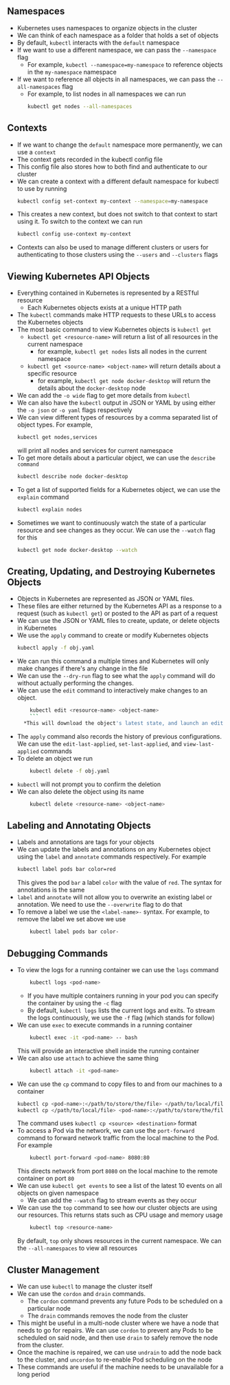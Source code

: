 ## Namespaces
- Kubernetes uses namespaces to organize objects in the cluster
- We can think of each namespace as a folder that holds a set of objects
- By default, `kubectl` interacts with the `default` namespace
- If we want to use a different namespace, we can pass the `--namespace` flag
	- For example, `kubectl --namespace=my-namespace` to reference objects in the `my-namespace` namespace
- If we want to reference all objects in all namespaces, we can pass the `--all-namespaces` flag
	- For example, to list nodes in all namespaces we can run
	  ```bash
	  kubectl get nodes --all-namespaces
		```
## Contexts
- If we want to change the `default` namespace more permanently, we can use a `context`
- The context gets recorded in the kubectl config file
- This config file also stores how to both find and authenticate to our cluster
- We can create a context with a different default namespace for kubectl to use by running
  ```bash
  kubectl config set-context my-context --namespace=my-namespace
	```
- This creates a new context, but does not switch to that context to start using it. To switch to the context we can run
  ```bash
  kubectl config use-context my-context
	```
- Contexts can also be used to manage different clusters or users for authenticating to those clusters using the `--users` and `--clusters` flags
## Viewing Kubernetes API Objects
- Everything contained in Kubernetes is represented by a RESTful resource
	- Each Kubernetes objects exists at a unique HTTP path
- The `kubectl` commands make HTTP requests to these URLs to access the Kubernetes objects
- The most basic command to view Kubernetes objects is `kubectl get`
	- `kubectl get <resource-name>` will return a list of all resources in the current namespace
		- for example, `kubectl get nodes` lists all nodes in the current namespace
	- `kubectl get <source-name> <object-name>` will return details about a specific resource
		- for example, `kubectl get node docker-desktop` will return the details about the `docker-desktop` node
- We can add the `-o wide` flag to get more details from `kubectl`
- We can also have the `kubectl` output in JSON or YAML by using either the `-o json` or `-o yaml` flags respectively
- We can view different types of resources by a comma separated list of object types. For example, 
  ```bash
  kubectl get nodes,services
	```
	will print all nodes and services for current namespace
- To get more details about a particular object, we can use the `describe command`
  ```bash
  kubectl describe node docker-desktop
	```
- To get a list of supported fields for a Kubernetes object, we can use the `explain` command
  ```bash
  kubectl explain nodes
	```
- Sometimes we want to continuously watch the state of a particular resource and see changes as they occur. We can use the `--watch` flag for this
  ```bash
  kubectl get node docker-desktop --watch
	```
## Creating, Updating, and Destroying Kubernetes Objects
- Objects in Kubernetes are represented as JSON or YAML files. 
- These files are either returned by the Kubernetes API as a response to a request (such as `kubectl get`) or posted to the API as part of a request
- We can use the JSON or YAML files to create, update, or delete objects in Kubernetes
- We use the `apply` command to create or modify Kubernetes objects
  ```bash
  kubectl apply -f obj.yaml
	```
- We can run this command a multiple times and Kubernetes will only make changes if there's any change in the file
- We can use the `--dry-run` flag to see what the `apply` command will do without actually performing the changes.
- We can use the `edit` command to interactively make changes to an object. 
  ```bash
	  kubectl edit <resource-name> <object-name>
	  ```
	*This will download the object's latest state, and launch an editor that contains the object's definition. After you save the changes, the changes are deployed to Kubernetes*
- The `apply` command also records the history of previous configurations. We can use the `edit-last-applied`, `set-last-applied`, and `view-last-applied` commands
- To delete an object we run
  ```bash
	  kubectl delete -f obj.yaml
	```
- `kubectl` will not prompt you to confirm the deletion
- We can also delete the object using its name
  ```bash
	  kubectl delete <resource-name> <object-name>
	```
## Labeling and Annotating Objects
- Labels and annotations are tags for your objects
- We can update the labels and annotations on any Kubernetes object using the `label` and `annotate` commands respectively. For example
  ```bash
  kubectl label pods bar color=red
	```
	This gives the pod `bar` a label `color` with the value of `red`. The syntax for annotations is the same
- `label` and `annotate` will not allow you to overwrite an existing label or annotation. We need to use the `--overwrite` flag to do that
- To remove a label we use the `<label-name>-` syntax. For example, to remove the label we set above we use
  ```bash
	  kubectl label pods bar color-
	```
## Debugging Commands
- To view the logs for a running container we can use the `logs` command
  ```bash
	  kubectl logs <pod-name>
	```
	- If you have multiple containers running in your pod you can specify the container by using the `-c` flag
	- By default, `kubectl logs` lists the current logs and exits. To stream the logs continuously, we use the `-f` flag  (which stands for follow)
- We can use `exec` to execute commands in a running container
  ```bash
	  kubectl exec -it <pod-name> -- bash
	```
	This will provide an interactive shell inside the running container
- We can also use `attach` to achieve the same thing
  ```bash
	  kubectl attach -it <pod-name>
	```
- We can use the `cp` command to copy files to and from our machines to a container
  ```bash
  kubectl cp <pod-name>:</path/to/store/the/file> </path/to/local/file>
  kubectl cp </path/to/local/file> <pod-name>:</path/to/store/the/file>
	```
	The command uses `kubectl cp <source> <destination>` format
- To access a Pod via the network, we can use the `port-forward`  command to forward network traffic from the local machine to the Pod. For example
  ```bash
	  kubectl port-forward <pod-name> 8080:80
	```
	This directs network from port `8080` on the local machine to the remote container on port `80`
- We can use `kubectl get events` to see a list of the latest 10 events on all objects on given namespace
	- We can add the `--watch` flag to stream events as they occur
- We can use the `top` command to see how our cluster objects are using our resources. This returns stats such as CPU usage and memory usage
  ```bash
	  kubectl top <resource-name>
	```
	By default, `top` only shows resources in the current namespace. We can the `--all-namespaces` to view all resources
## Cluster Management
- We can use `kubectl` to manage the cluster itself
- We can use the `cordon` and `drain` commands.
	- The `cordon` command prevents any future Pods to be scheduled on a particular node
	- The `drain` commands removes the node from the cluster
- This might be useful in a multi-node cluster where we have a node that needs to go for repairs. We can use `cordon` to prevent any Pods to be scheduled on said node, and then use `drain` to safely remove the node from the cluster.
- Once the machine is repaired, we can use `undrain` to add the node back to the cluster, and `uncordon` to re-enable Pod scheduling on the node
- These commands are useful if the machine needs to be unavailable for a long period
